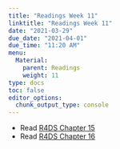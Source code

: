 ```yaml
---
title: "Readings Week 11"
linktitle: "Readings Week 11"
date: "2021-03-29"
due_date: "2021-04-01"
due_time: "11:20 AM"
menu:
  Material:
    parent: Readings
    weight: 11
type: docs
toc: false
editor_options: 
  chunk_output_type: console
---
```





* Read [R4DS Chapter 15](https://r4ds.had.co.nz/factors.html) 
* Read [R4DS Chapter 16](https://r4ds.had.co.nz/dates-and-times.html) 
